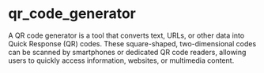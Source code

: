 # qr_code_generator
 A QR code generator is a tool that converts text, URLs, or other data into Quick Response (QR) codes. These square-shaped, two-dimensional codes can be scanned by smartphones or dedicated QR code readers, allowing users to quickly access information, websites, or multimedia content. 
